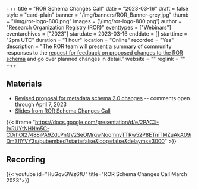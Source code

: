 +++
title = "ROR Schema Changes Call" 
date = "2023-03-16" 
draft = false 
style = "card-plain" 
banner = "/img/banners/ROR_Banner-grey.jpg" 
thumb = "/img/ror-logo-800.png" 
images = ['/img/ror-logo-800.png']
author = "Research Organization Registry (ROR)" 
eventtypes = ["Webinars"]
eventarchives = ["2023"]
startdate = 2023-03-16
enddate = []
starttime = "2pm UTC"
duration = "1 hour"
location = "Online"
recorded = "Yes"
description = "The ROR team will present a summary of community responses to the [request for feedback on proposed changes to the ROR schema](https://ror.org/blog/2022-12-14-schema-scheming/) and go over planned changes in detail."
website = ""
reglink = ""
+++

## Materials

- [Revised proposal for metadata schema 2.0 changes](https://docs.google.com/document/d/18Qg6-lv2Fxkc97SLpD8gdS0V8p0y9fdaZEywyeyKJWM/edit?usp=sharing) -- comments open through April 7, 2023
- [Slides from ROR Schema Changes Call](https://docs.google.com/presentation/d/1TKBS3juheKzdChW6LXrK-_FEvx5UxcT2NqNlvgYt4Kc/edit?usp=sharing)

{{< iframe "https://docs.google.com/presentation/d/e/2PACX-1vRUYtNHNm5C-CDrhOl27488iPA9ZdLPnGVzSeOMrqwNoqmnyTTRw52P8ETmTMZuAkA09iDm3flYVY3s/pubembed?start=false&loop=false&delayms=3000" >}}

## Recording 

{{< youtube id="HuGqvGWz6fU" title="ROR Schema Changes Call March 2023">}}




